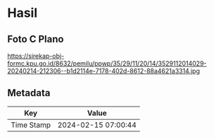 # Hasil

## Foto C Plano

https://sirekap-obj-formc.kpu.go.id/8632/pemilu/ppwp/35/29/11/20/14/3529112014029-20240214-212306--b1d2114e-7178-402d-8612-88a4621a3314.jpg


## Metadata

| Key        | Value               |
| ---------- | ------------------- |
| Time Stamp | 2024-02-15 07:00:44 |



